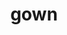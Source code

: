 ---
category: 4-letters
denotation: null
name: gown
reference_link: https://www.etymonline.com/word/gown
root_language: null
root_name: null
title: gown
type: free
word_sums:
- respelling: gown
  sum: 'Gown + '
---